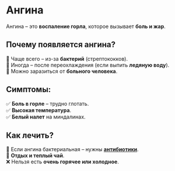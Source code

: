 # Ангина

Ангина – это **воспаление горла**, которое вызывает **боль и жар**.  

## Почему появляется ангина?
🔹 Чаще всего – из-за **бактерий** (стрептококков).  
🔹 Иногда – после переохлаждения (если выпить **ледяную воду**).  
🔹 Можно заразиться от **больного человека**.  

## Симптомы:
✅ **Боль в горле** – трудно глотать.  
✅ **Высокая температура**.  
✅ **Белый налет** на миндалинах.  

## Как лечить?
🏥 Если ангина бактериальная – нужны **[антибиотики](antibiotics.md)**.  
🛌 **Отдых и теплый чай**.  
❌ Нельзя есть **очень горячее или холодное**.  
